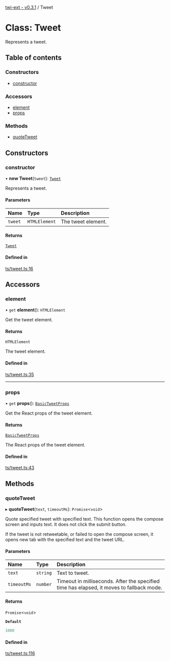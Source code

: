 [twi-ext - v0.3.1](../README.md) / Tweet

# Class: Tweet

Represents a tweet.

## Table of contents

### Constructors

- [constructor](Tweet.md#constructor)

### Accessors

- [element](Tweet.md#element)
- [props](Tweet.md#props)

### Methods

- [quoteTweet](Tweet.md#quotetweet)

## Constructors

### constructor

• **new Tweet**(`tweet`): [`Tweet`](Tweet.md)

Represents a tweet.

#### Parameters

| Name | Type | Description |
| :------ | :------ | :------ |
| `tweet` | `HTMLElement` | The tweet element. |

#### Returns

[`Tweet`](Tweet.md)

#### Defined in

[ts/tweet.ts:16](https://github.com/Robot-Inventor/twi-ext/blob/65d76bc9ad8547ef2aca87fa54e7ee6fa6a0c57e/src/ts/tweet.ts#L16)

## Accessors

### element

• `get` **element**(): `HTMLElement`

Get the tweet element.

#### Returns

`HTMLElement`

The tweet element.

#### Defined in

[ts/tweet.ts:35](https://github.com/Robot-Inventor/twi-ext/blob/65d76bc9ad8547ef2aca87fa54e7ee6fa6a0c57e/src/ts/tweet.ts#L35)

___

### props

• `get` **props**(): [`BasicTweetProps`](../interfaces/BasicTweetProps.md)

Get the React props of the tweet element.

#### Returns

[`BasicTweetProps`](../interfaces/BasicTweetProps.md)

The React props of the tweet element.

#### Defined in

[ts/tweet.ts:43](https://github.com/Robot-Inventor/twi-ext/blob/65d76bc9ad8547ef2aca87fa54e7ee6fa6a0c57e/src/ts/tweet.ts#L43)

## Methods

### quoteTweet

▸ **quoteTweet**(`text`, `timeoutMs`): `Promise`\<`void`\>

Quote specified tweet with specified text.
This function opens the compose screen and inputs text.
It does not click the submit button.

If the tweet is not retweetable, or failed to open the compose screen,
it opens new tab with the specified text and the tweet URL.

#### Parameters

| Name | Type | Description |
| :------ | :------ | :------ |
| `text` | `string` | Text to tweet. |
| `timeoutMs` | `number` | Timeout in milliseconds. After the specified time has elapsed, it moves to fallback mode. |

#### Returns

`Promise`\<`void`\>

**`Default`**

```ts
1000
```

#### Defined in

[ts/tweet.ts:116](https://github.com/Robot-Inventor/twi-ext/blob/65d76bc9ad8547ef2aca87fa54e7ee6fa6a0c57e/src/ts/tweet.ts#L116)
